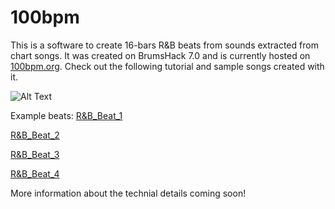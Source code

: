 # 100bpm

This is a software to create 16-bars R&B beats from sounds extracted from chart songs. It was created on BrumsHack 7.0 and is currently hosted on [100bpm.org](100bpm.org "100bpm.org"). Check out the following tutorial and sample songs created with it.

![Alt Text](https://github.com/kaya3/100bpm/blob/master/100bpmtutorial.gif)

Example beats:
[R&B_Beat_1](https://100bpm.org/sounds/example_beats/R&B_Beat_1.ogg "R&B_Beat_1")

[R&B_Beat_2](https://100bpm.org/sounds/example_beats/R&B_Beat_2.ogg "R&B_Beat_1")

[R&B_Beat_3](https://100bpm.org/sounds/example_beats/R&B_Beat_3.ogg "R&B_Beat_1")

[R&B_Beat_4](https://100bpm.org/sounds/example_beats/R&B_Beat_4.ogg "R&B_Beat_1")

More information about the technial details coming soon!

